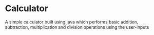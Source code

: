 # Calculator
A simple calculator built using java which performs basic addition, subtraction, multiplication and division operations using the user-inputs
